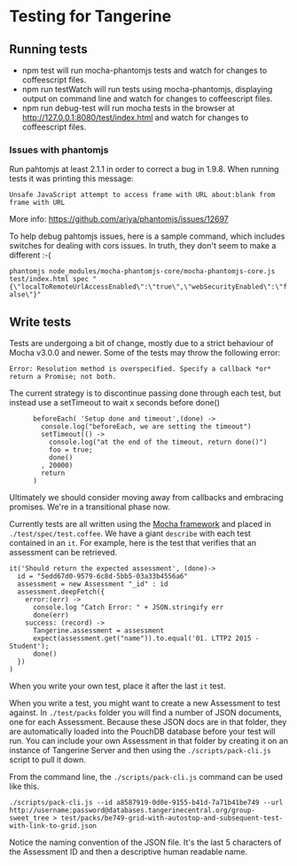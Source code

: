 # Testing for Tangerine

## Running tests

 - npm test will run mocha-phantomjs tests and watch for changes to coffeescript files.
 - npm run testWatch will run tests using mocha-phantomjs, displaying output on command line and watch for changes to coffeescript files.
 - npm run debug-test will run mocha tests in the browser at http://127.0.0.1:8080/test/index.html and watch for changes to coffeescript files.
 
### Issues with phantomjs

Run pahtomjs at least 2.1.1 in order to correct a bug in 1.9.8. When running tests it was printing this message:
                      
`
Unsafe JavaScript attempt to access frame with URL about:blank from frame with URL
`
                      
More info: https://github.com/ariya/phantomjs/issues/12697
 
To help debug pahtomjs issues, here is a sample command, which includes switches for dealing with cors issues. In truth, they don't seem to make a different :-( 
 
`
phantomjs node_modules/mocha-phantomjs-core/mocha-phantomjs-core.js test/index.html spec "{\"localToRemoteUrlAccessEnabled\":\"true\",\"webSecurityEnabled\":\"false\"}"
`
 
## Write tests

Tests are undergoing a bit of change, mostly due to a strict behaviour of Mocha v3.0.0 and newer. Some of the tests may throw the following error:

````
Error: Resolution method is overspecified. Specify a callback *or* return a Promise; not both.
````

The current strategy is to discontinue passing done through each test, but instead use a setTimeout to wait x seconds before done()

````
      beforeEach( 'Setup done and timeout',(done) ->
        console.log("beforeEach, we are setting the timeout")
        setTimeout(() ->
          console.log("at the end of the timeout, return done()")
          foo = true;
          done()
        , 20000)
        return
      )
````

Ultimately we should consider moving away from callbacks and embracing promises. We're in a transitional phase now.

Currently tests are all written using the [Mocha framework](https://mochajs.org/) and placed in `./test/spec/test.coffee`. We have a giant `describe` with each test contained in an `it`. 
For example, here is the test that verifies that an assessment can be retrieved.

```
it('Should return the expected assessment', (done)->
  id = "5edd67d0-9579-6c8d-5bb5-03a33b4556a6"
  assessment = new Assessment "_id" : id
  assessment.deepFetch({
    error:(err) ->
      console.log "Catch Error: " + JSON.stringify err
      done(err)
    success: (record) ->
      Tangerine.assessment = assessment
      expect(assessment.get("name")).to.equal('01. LTTP2 2015 - Student');
      done()
  })
)
```

When you write your own test, place it after the last `it` test. 

When you write a test, you might want to create a new Assessment to test against. In `./test/packs` folder you will find a number of JSON documents, one for each Assessment. Because these JSON docs are in that folder, they are automatically loaded into the PouchDB database before your test will run. You can include your own Assessment in that folder by creating it on an instance of Tangerine Server and then using the `./scripts/pack-cli.js` script to pull it down.

From the command line, the `./scripts/pack-cli.js` command can be used like this.
```
./scripts/pack-cli.js --id a8587919-0d0e-9155-b41d-7a71b41be749 --url http://username:password@databases.tangerinecentral.org/group-sweet_tree > test/packs/be749-grid-with-autostop-and-subsequent-test-with-link-to-grid.json
```

Notice the naming convention of the JSON file. It's the last 5 characters of the Assessment ID and then a descriptive human readable name.